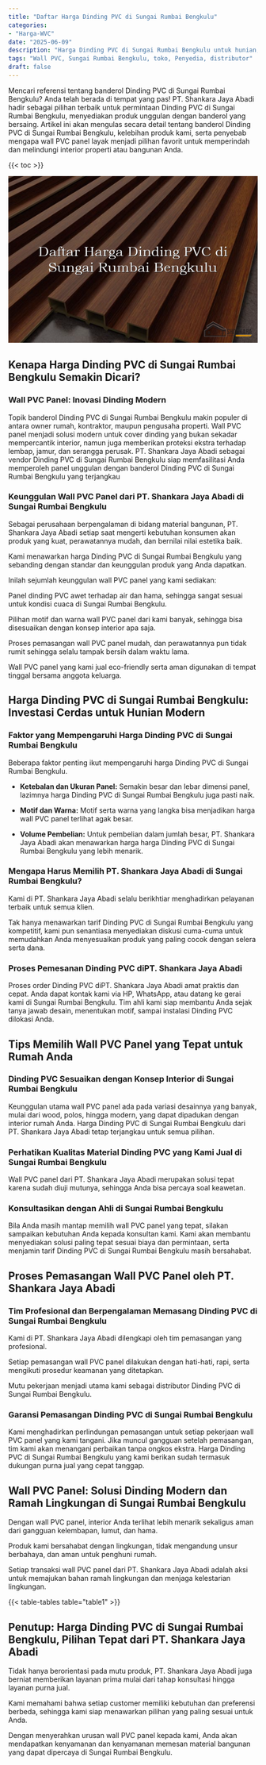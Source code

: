 ```yaml
---
title: "Daftar Harga Dinding PVC di Sungai Rumbai Bengkulu"
categories: 
- "Harga-WVC"
date: "2025-06-09"
description: "Harga Dinding PVC di Sungai Rumbai Bengkulu untuk hunian, kantor, dan ritel. Material unggulan, pilihan motif, pilihan warna menarik, dengan servis pemasangan ditangani oleh teknisi ahli dan jaminan resmi!|Jasa penjualan Dinding PVC di Sungai Rumbai Bengkulu bagi kebutuhan rumah, perkantoran, maupun ritel, dengan produk terbaik dan penempatan oleh tenaga ahli profesional dan garansi resmi.|Alternatif Dinding PVC di Sungai Rumbai Bengkulu yang terpercaya untuk rumah, office, serta toko, dengan panel unggulan dan instalasi ditangani oleh teknisi berpengalaman serta garansi resmi.|Distribusi Dinding PVC di Sungai Rumbai Bengkulu bagi tempat tinggal, kantor, serta gerai, dengan material berkualitas dan pemasangan ditangani oleh tim profesional, dilengkapi beserta kepastian resmi.}"
tags: "Wall PVC, Sungai Rumbai Bengkulu, toko, Penyedia, distributor"
draft: false
---
```


Mencari referensi tentang banderol Dinding PVC di Sungai Rumbai Bengkulu? Anda telah berada di tempat yang pas! PT. Shankara Jaya Abadi hadir sebagai pilihan terbaik untuk permintaan Dinding PVC di Sungai Rumbai Bengkulu, menyediakan produk unggulan dengan banderol yang bersaing. Artikel ini akan mengulas secara detail tentang banderol Dinding PVC di Sungai Rumbai Bengkulu, kelebihan produk kami, serta penyebab mengapa wall PVC panel layak menjadi pilihan favorit untuk memperindah dan melindungi interior properti atau bangunan Anda.

{{< toc >}}

![Daftar Harga Dinding PVC di Sungai Rumbai Bengkulu](/images/Harga-WVC/Daftar-Harga-Dinding-PVC-di-Sungai-Rumbai-Bengkulu.png)


## Kenapa Harga Dinding PVC di Sungai Rumbai Bengkulu Semakin Dicari?

### Wall PVC Panel: Inovasi Dinding Modern

Topik banderol Dinding PVC di Sungai Rumbai Bengkulu makin populer di antara owner rumah, kontraktor, maupun pengusaha properti. Wall PVC panel menjadi solusi modern untuk cover dinding yang bukan sekadar mempercantik interior, namun juga memberikan proteksi ekstra terhadap lembap, jamur, dan serangga perusak. PT. Shankara Jaya Abadi sebagai vendor Dinding PVC di Sungai Rumbai Bengkulu siap memfasilitasi Anda memperoleh panel unggulan dengan banderol Dinding PVC di Sungai Rumbai Bengkulu yang terjangkau

### Keunggulan Wall PVC Panel dari PT. Shankara Jaya Abadi di Sungai Rumbai Bengkulu

Sebagai perusahaan berpengalaman di bidang material bangunan, PT. Shankara Jaya Abadi setiap saat mengerti kebutuhan konsumen akan produk yang kuat, perawatannya mudah, dan bernilai nilai estetika baik.

Kami menawarkan harga Dinding PVC di Sungai Rumbai Bengkulu yang sebanding dengan standar dan keunggulan produk yang Anda dapatkan.

Inilah sejumlah keunggulan wall PVC panel yang kami sediakan:

Panel dinding PVC awet terhadap air dan hama, sehingga sangat sesuai untuk kondisi cuaca di Sungai Rumbai Bengkulu.

Pilihan motif dan warna wall PVC panel dari kami banyak, sehingga bisa disesuaikan dengan konsep interior apa saja.

Proses pemasangan wall PVC panel mudah, dan perawatannya pun tidak rumit sehingga selalu tampak bersih dalam waktu lama.

Wall PVC panel yang kami jual eco-friendly serta aman digunakan di tempat tinggal bersama anggota keluarga.

## Harga Dinding PVC di Sungai Rumbai Bengkulu: Investasi Cerdas untuk Hunian Modern

### Faktor yang Mempengaruhi Harga Dinding PVC di Sungai Rumbai Bengkulu

Beberapa faktor penting ikut mempengaruhi harga Dinding PVC di Sungai Rumbai Bengkulu.

- **Ketebalan dan Ukuran Panel:** Semakin besar dan lebar dimensi panel, lazimnya harga Dinding PVC di Sungai Rumbai Bengkulu juga pasti naik.

- **Motif dan Warna:** Motif serta warna yang langka bisa menjadikan harga wall PVC panel terlihat agak besar.

- **Volume Pembelian:** Untuk pembelian dalam jumlah besar, PT. Shankara Jaya Abadi akan menawarkan harga harga Dinding PVC di Sungai Rumbai Bengkulu yang lebih menarik.

### Mengapa Harus Memilih PT. Shankara Jaya Abadi di Sungai Rumbai Bengkulu?

Kami di PT. Shankara Jaya Abadi selalu berikhtiar menghadirkan pelayanan terbaik untuk semua klien.

Tak hanya menawarkan tarif Dinding PVC di Sungai Rumbai Bengkulu yang kompetitif, kami pun senantiasa menyediakan diskusi cuma-cuma untuk memudahkan Anda menyesuaikan produk yang paling cocok dengan selera serta dana.

### Proses Pemesanan Dinding PVC diPT. Shankara Jaya Abadi

Proses order Dinding PVC diPT. Shankara Jaya Abadi amat praktis dan cepat. Anda dapat kontak kami via HP, WhatsApp, atau datang ke gerai kami di Sungai Rumbai Bengkulu. Tim ahli kami siap membantu Anda sejak tanya jawab desain, menentukan motif, sampai instalasi Dinding PVC dilokasi Anda.

## Tips Memilih Wall PVC Panel yang Tepat untuk Rumah Anda

### Dinding PVC Sesuaikan dengan Konsep Interior di Sungai Rumbai Bengkulu

Keunggulan utama wall PVC panel ada pada variasi desainnya yang banyak, mulai dari wood, polos, hingga modern, yang dapat dipadukan dengan interior rumah Anda. Harga Dinding PVC di Sungai Rumbai Bengkulu dari PT. Shankara Jaya Abadi tetap terjangkau untuk semua pilihan.

### Perhatikan Kualitas Material Dinding PVC yang Kami Jual di Sungai Rumbai Bengkulu

Wall PVC panel dari PT. Shankara Jaya Abadi merupakan solusi tepat karena sudah diuji mutunya, sehingga Anda bisa percaya soal keawetan.

### Konsultasikan dengan Ahli di Sungai Rumbai Bengkulu

Bila Anda masih mantap memilih wall PVC panel yang tepat, silakan sampaikan kebutuhan Anda kepada konsultan kami. Kami akan membantu menyediakan solusi paling tepat sesuai biaya dan permintaan, serta menjamin tarif Dinding PVC di Sungai Rumbai Bengkulu masih bersahabat.

## Proses Pemasangan Wall PVC Panel oleh PT. Shankara Jaya Abadi

### Tim Profesional dan Berpengalaman Memasang Dinding PVC di Sungai Rumbai Bengkulu

Kami di PT. Shankara Jaya Abadi dilengkapi oleh tim pemasangan yang profesional.

Setiap pemasangan wall PVC panel dilakukan dengan hati-hati, rapi, serta mengikuti prosedur keamanan yang ditetapkan.

Mutu pekerjaan menjadi utama kami sebagai distributor Dinding PVC di Sungai Rumbai Bengkulu.

### Garansi Pemasangan Dinding PVC di Sungai Rumbai Bengkulu

Kami menghadirkan perlindungan pemasangan untuk setiap pekerjaan wall PVC panel yang kami tangani. Jika muncul gangguan setelah pemasangan, tim kami akan menangani perbaikan tanpa ongkos ekstra. Harga Dinding PVC di Sungai Rumbai Bengkulu yang kami berikan sudah termasuk dukungan purna jual yang cepat tanggap.

## Wall PVC Panel: Solusi Dinding Modern dan Ramah Lingkungan di Sungai Rumbai Bengkulu

Dengan wall PVC panel, interior Anda terlihat lebih menarik sekaligus aman dari gangguan kelembapan, lumut, dan hama.

Produk kami bersahabat dengan lingkungan, tidak mengandung unsur berbahaya, dan aman untuk penghuni rumah.

Setiap transaksi wall PVC panel dari PT. Shankara Jaya Abadi adalah aksi untuk memajukan bahan ramah lingkungan dan menjaga kelestarian lingkungan.

{{< table-tables table="table1" >}}

## Penutup: Harga Dinding PVC di Sungai Rumbai Bengkulu, Pilihan Tepat dari PT. Shankara Jaya Abadi

Tidak hanya berorientasi pada mutu produk, PT. Shankara Jaya Abadi juga berniat memberikan layanan prima mulai dari tahap konsultasi hingga layanan purna jual.

Kami memahami bahwa setiap customer memiliki kebutuhan dan preferensi berbeda, sehingga kami siap menawarkan pilihan yang paling sesuai untuk Anda.

Dengan menyerahkan urusan wall PVC panel kepada kami, Anda akan mendapatkan kenyamanan dan kenyamanan memesan material bangunan yang dapat dipercaya di Sungai Rumbai Bengkulu.